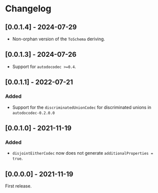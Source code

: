 # Changelog

## [0.0.1.4] - 2024-07-29

* Non-orphan version of the `ToSchema` deriving.

## [0.0.1.3] - 2024-07-26

* Support for `autodocodec >=0.4`.

## [0.0.1.1] - 2022-07-21

### Added

* Support for the `discriminatedUnionCodec` for discriminated unions in `autodocodec-0.2.0.0`

## [0.0.1.0] - 2021-11-19

### Added

* `disjointEitherCodec` now does not generate `additionalProperties = true`.

## [0.0.0.0] - 2021-11-19

First release.
